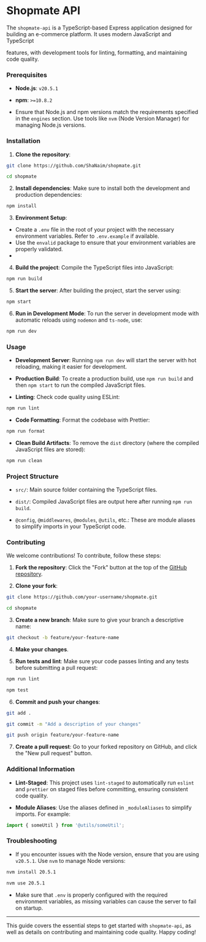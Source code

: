 # Shopmate API

The `shopmate-api` is a TypeScript-based Express application designed for building an e-commerce platform. It uses modern JavaScript and TypeScript

features, with development tools for linting, formatting, and maintaining code quality.

### Prerequisites

-   **Node.js**: `v20.5.1`

-   **npm**: `>=10.8.2`

-   Ensure that Node.js and npm versions match the requirements specified in the `engines` section. Use tools like `nvm` (Node Version Manager) for
    managing Node.js versions.

### Installation

1.  **Clone the repository**:

```bash
git clone https://github.com/ShaNaim/shopmate.git

cd shopmate
```

2.  **Install dependencies**: Make sure to install both the development and production dependencies:

```bash
npm install
```

3.  **Environment Setup**:

-   Create a `.env` file in the root of your project with the necessary environment variables. Refer to `.env.example` if available.
-   Use the `envalid` package to ensure that your environment variables are properly validated.
-

4.  **Build the project**: Compile the TypeScript files into JavaScript:

```bash
npm run build
```

5.  **Start the server**: After building the project, start the server using:

```bash
npm start
```

6.  **Run in Development Mode**: To run the server in development mode with automatic reloads using `nodemon` and `ts-node`, use:

```bash
npm run dev
```

### Usage

-   **Development Server**: Running `npm run dev` will start the server with hot reloading, making it easier for development.

-   **Production Build**: To create a production build, use `npm run build` and then `npm start` to run the compiled JavaScript files.

-   **Linting**: Check code quality using ESLint:

```bash
npm run lint
```

-   **Code Formatting**: Format the codebase with Prettier:

```bash
npm run format
```

-   **Clean Build Artifacts**: To remove the `dist` directory (where the compiled JavaScript files are stored):

```bash
npm run clean
```

### Project Structure

-   `src/`: Main source folder containing the TypeScript files.

-   `dist/`: Compiled JavaScript files are output here after running `npm run build`.

-   `@config`, `@middlewares`, `@modules`, `@utils`, etc.: These are module aliases to simplify imports in your TypeScript code.

### Contributing

We welcome contributions! To contribute, follow these steps:

1.  **Fork the repository**: Click the "Fork" button at the top of the [GitHub repository](https://github.com/ShaNaim/shopmate).

2.  **Clone your fork**:

```bash
git clone https://github.com/your-username/shopmate.git

cd shopmate
```

3.  **Create a new branch**: Make sure to give your branch a descriptive name:

```bash
git checkout -b feature/your-feature-name
```

4.  **Make your changes**.

5.  **Run tests and lint**: Make sure your code passes linting and any tests before submitting a pull request:

```bash
npm run lint

npm test
```

6.  **Commit and push your changes**:

```bash
git add .

git commit -m "Add a description of your changes"

git push origin feature/your-feature-name
```

7.  **Create a pull request**: Go to your forked repository on GitHub, and click the "New pull request" button.

### Additional Information

-   **Lint-Staged**: This project uses `lint-staged` to automatically run `eslint` and `prettier` on staged files before committing, ensuring
    consistent code quality.

-   **Module Aliases**: Use the aliases defined in `_moduleAliases` to simplify imports. For example:

```ts
import { someUtil } from '@utils/someUtil';
```

### Troubleshooting

-   If you encounter issues with the Node version, ensure that you are using `v20.5.1`. Use `nvm` to manage Node versions:

```bash
nvm install 20.5.1

nvm use 20.5.1
```

-   Make sure that `.env` is properly configured with the required environment variables, as missing variables can cause the server to fail on
    startup.

---

This guide covers the essential steps to get started with `shopmate-api`, as well as details on contributing and maintaining code quality. Happy
coding!
